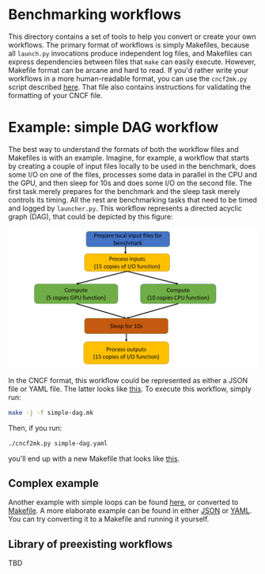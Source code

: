 # Benchmarking workflows

This directory contains a set of tools to help you convert or create your own workflows.
The primary format of workflows is simply Makefiles, because all `launch.py` invocations produce independent log files, and Makefiles can express dependencies between files that `make` can easily execute.
However, Makefile format can be arcane and hard to read.
If you'd rather write your workflows in a more human-readable format, you can use the `cncf2mk.py` script described [here](../docs/cncf2mk.md).
That file also contains instructions for validating the formatting of your CNCF file.


# Example: simple DAG workflow

The best way to understand the formats of both the workflow files and Makefiles is with an example.
Imagine, for example, a workflow that starts by creating a couple of input files locally to be used in the benchmark, does some I/O on one of the files, processes some data in parallel in the CPU and the GPU, and then sleep for 10s and does some I/O on the second file.
The first task merely prepares for the benchmark and the sleep task merely controls its timing.
All the rest are benchmarking tasks that need to be timed and logged by `launcher.py`.
This workflow represents a directed acyclic graph (DAG), that could be depicted by this figure:

<img src="./simple-dag.png" width="800">

In the CNCF format, this workflow could be represented as either a JSON file or YAML file.
The latter looks like [this](simple-dag.yaml).
To execute this workflow, simply run:

```sh
make -j -f simple-dag.mk
```


Then, if you run:
```sh
./cncf2mk.py simple-dag.yaml
```
you'll end up with a new Makefile that looks like [this](./simple-dag.mk).

## Complex example

Another example with simple loops can be found [here](./stage1.yaml), or converted to [Makefile](./stage1.mk).
A more elaborate example can be found in either [JSON](./example-workflow.json) or [YAML](./example-workflow.yaml).
You can try converting it to a Makefile and running it yourself.

## Library of preexisting workflows

TBD

